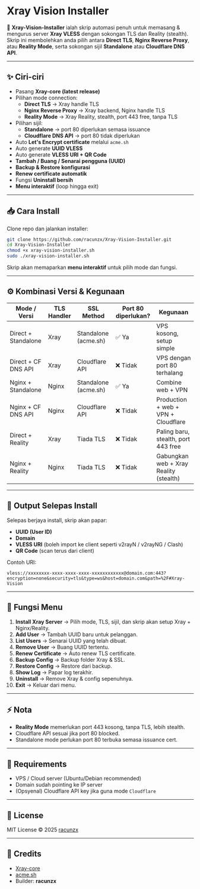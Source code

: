 # Xray Vision Installer

🚀 **Xray-Vision-Installer** ialah skrip automasi penuh untuk memasang & mengurus server **Xray VLESS** dengan sokongan TLS dan Reality (stealth).  
Skrip ini membolehkan anda pilih antara **Direct TLS**, **Nginx Reverse Proxy**, atau **Reality Mode**, serta sokongan sijil **Standalone** atau **Cloudflare DNS API**.

---

## ✨ Ciri-ciri

- Pasang **Xray-core (latest release)**
- Pilihan mode connection:
  - **Direct TLS** → Xray handle TLS
  - **Nginx Reverse Proxy** → Xray backend, Nginx handle TLS
  - **Reality Mode** → Xray Reality, stealth, port 443 free, tanpa TLS
- Pilihan sijil:
  - **Standalone** → port 80 diperlukan semasa issuance
  - **Cloudflare DNS API** → port 80 tidak diperlukan
- Auto **Let's Encrypt certificate** melalui `acme.sh`
- Auto generate **UUID VLESS**
- Auto generate **VLESS URI + QR Code**
- **Tambah / Buang / Senarai pengguna (UUID)**
- **Backup & Restore konfigurasi**
- **Renew certificate automatik**
- Fungsi **Uninstall bersih**
- **Menu interaktif** (loop hingga exit)

---

## 📥 Cara Install

Clone repo dan jalankan installer:

```bash
git clone https://github.com/racunzx/Xray-Vision-Installer.git
cd Xray-Vision-Installer
chmod +x xray-vision-installer.sh
sudo ./xray-vision-installer.sh
```

Skrip akan memaparkan **menu interaktif** untuk pilih mode dan fungsi.

---

## ⚙️ Kombinasi Versi & Kegunaan

| Mode / Versi        | TLS Handler | SSL Method           | Port 80 diperlukan? | Kegunaan |
|--------------------|------------|--------------------|-------------------|----------|
| Direct + Standalone | Xray       | Standalone (acme.sh) | ✅ Ya | VPS kosong, setup simple |
| Direct + CF DNS API | Xray       | Cloudflare API       | ❌ Tidak | VPS dengan port 80 terhalang |
| Nginx + Standalone  | Nginx      | Standalone (acme.sh) | ✅ Ya | Combine web + VPN |
| Nginx + CF DNS API  | Nginx      | Cloudflare API       | ❌ Tidak | Production + web + VPN + Cloudflare |
| Direct + Reality    | Xray       | Tiada TLS            | ❌ Tidak | Paling baru, stealth, port 443 free |
| Nginx + Reality     | Nginx      | Tiada TLS            | ❌ Tidak | Gabungkan web + Xray Reality (stealth) |

---

## 🔑 Output Selepas Install

Selepas berjaya install, skrip akan papar:

- **UUID (User ID)**
- **Domain**
- **VLESS URI** (boleh import ke client seperti v2rayN / v2rayNG / Clash)
- **QR Code** (scan terus dari client)

Contoh URI:

```
vless://xxxxxxxx-xxxx-xxxx-xxxx-xxxxxxxxxxxx@domain.com:443?encryption=none&security=tls&type=ws&host=domain.com&path=%2F#Xray-Vision
```

---

## 📝 Fungsi Menu

1. **Install Xray Server** → Pilih mode, TLS, sijil, dan skrip akan setup Xray + Nginx/Reality.
2. **Add User** → Tambah UUID baru untuk pelanggan.
3. **List Users** → Senarai UUID yang telah dibuat.
4. **Remove User** → Buang UUID tertentu.
5. **Renew Certificate** → Auto renew TLS certificate.
6. **Backup Config** → Backup folder Xray & SSL.
7. **Restore Config** → Restore dari backup.
8. **Show Log** → Papar log terakhir.
9. **Uninstall** → Remove Xray & config sepenuhnya.
0. **Exit** → Keluar dari menu.

---

## ⚡ Nota

- **Reality Mode** memerlukan port 443 kosong, tanpa TLS, lebih stealth.
- Cloudflare API sesuai jika port 80 blocked.
- Standalone mode perlukan port 80 terbuka semasa issuance cert.

---

## 📝 Requirements

- VPS / Cloud server (Ubuntu/Debian recommended)
- Domain sudah pointing ke IP server
- (Opsyenal) Cloudflare API key jika guna mode `Cloudflare`

---

## 📜 License

MIT License © 2025 [racunzx](https://github.com/racunzx)

---

## 🙏 Credits

- [Xray-core](https://github.com/XTLS/Xray-core)  
- [acme.sh](https://github.com/acmesh-official/acme.sh)  
- Builder: **racunzx**

